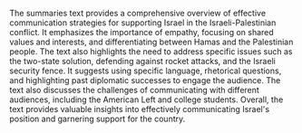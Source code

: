 The summaries text provides a comprehensive overview of effective communication strategies for supporting Israel in the Israeli-Palestinian conflict. It emphasizes the importance of empathy, focusing on shared values and interests, and differentiating between Hamas and the Palestinian people. The text also highlights the need to address specific issues such as the two-state solution, defending against rocket attacks, and the Israeli security fence. It suggests using specific language, rhetorical questions, and highlighting past diplomatic successes to engage the audience. The text also discusses the challenges of communicating with different audiences, including the American Left and college students. Overall, the text provides valuable insights into effectively communicating Israel's position and garnering support for the country.